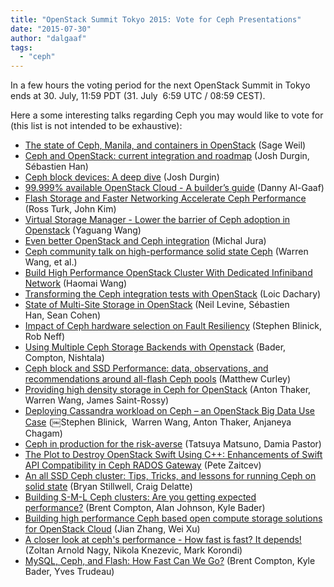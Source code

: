 ```yaml
---
title: "OpenStack Summit Tokyo 2015: Vote for Ceph Presentations"
date: "2015-07-30"
author: "dalgaaf"
tags: 
  - "ceph"
---
```


In a few hours the voting period for the next OpenStack Summit in Tokyo ends at 30. July, 11:59 PDT (31. July  6:59 UTC / 08:59 CEST).

  

Here a some interesting talks regarding Ceph you may would like to vote for (this list is not intended to be exhaustive):

- [The state of Ceph, Manila, and containers in OpenStack](https://www.openstack.org/summit/tokyo-2015/vote-for-speakers/presentation/5303) (Sage Weil)
- [Ceph and OpenStack: current integration and roadmap](https://www.openstack.org/summit/tokyo-2015/vote-for-speakers/presentation/6320) (Josh Durgin, Sébastien Han)
- [Ceph block devices: A deep dive](https://www.openstack.org/summit/tokyo-2015/vote-for-speakers/presentation/6398) (Josh Durgin)
- [99.999% available OpenStack Cloud - A builder’s guide](https://www.openstack.org/summit/tokyo-2015/vote-for-speakers/presentation/4567) (Danny Al-Gaaf)
- [Flash Storage and Faster Networking Accelerate Ceph Performance](https://www.openstack.org/summit/tokyo-2015/vote-for-speakers/presentation/6514) (Ross Turk, John Kim)
- [Virtual Storage Manager - Lower the barrier of Ceph adoption in Openstack](https://www.openstack.org/summit/tokyo-2015/vote-for-speakers/presentation/4156) (Yaguang Wang)
- [Even better OpenStack and Ceph integration](https://www.openstack.org/summit/tokyo-2015/vote-for-speakers/presentation/4661) (Michal Jura)
- [Ceph community talk on high-performance solid state Ceph](https://www.openstack.org/summit/tokyo-2015/vote-for-speakers/presentation/4788) (Warren Wang, et al.)
- [Build High Performance OpenStack Cluster With Dedicated Infiniband Network](https://www.openstack.org/summit/tokyo-2015/vote-for-speakers/presentation/4950) (Haomai Wang)
- [Transforming the Ceph integration tests with OpenStack](https://www.openstack.org/summit/tokyo-2015/vote-for-speakers/presentation/4793) (Loic Dachary)
- [State of Multi-Site Storage in OpenStack](https://www.openstack.org/summit/tokyo-2015/vote-for-speakers/presentation/4209) (Neil Levine, Sébastien Han, Sean Cohen)
- [Impact of Ceph hardware selection on Fault Resiliency](https://www.openstack.org/summit/tokyo-2015/vote-for-speakers/presentation/6512) (Stephen Blinick, Rob Neff)
- [Using Multiple Ceph Storage Backends with Openstack](https://www.openstack.org/summit/tokyo-2015/vote-for-speakers/presentation/6302) (Bader, Compton, Nishtala)
- [Ceph block and SSD Performance: data, observations, and recommendations around all-flash Ceph pools](https://www.openstack.org/summit/tokyo-2015/vote-for-speakers/presentation/6400) (Matthew Curley)
- [Providing high density storage in Ceph for OpenStack](https://www.openstack.org/summit/tokyo-2015/vote-for-speakers/presentation/5938) (Anton Thaker, Warren Wang, James Saint-Rossy)
- [Deploying Cassandra workload on Ceph – an OpenStack Big Data Use Case](https://www.openstack.org/summit/tokyo-2015/vote-for-speakers/presentation/5531) (￼Stephen Blinick,  Warren Wang, Anton Thaker, Anjaneya Chagam)
- [Ceph in production for the risk-averse](https://www.openstack.org/summit/tokyo-2015/vote-for-speakers/presentation/6326) (Tatsuya Matsuno, Damia Pastor)
- [The Plot to Destroy OpenStack Swift Using C++: Enhancements of Swift API Compatibility in Ceph RADOS Gateway](https://www.openstack.org/summit/tokyo-2015/vote-for-speakers/presentation/5281) (Pete Zaitcev)
- [An all SSD Ceph cluster: Tips, Tricks, and lessons for running Ceph on solid state](https://www.openstack.org/summit/tokyo-2015/vote-for-speakers/presentation/5081) (Bryan Stillwell, Craig Delatte)
- [Building S-M-L Ceph clusters: Are you getting expected performance?](https://www.openstack.org/summit/tokyo-2015/vote-for-speakers/presentation/6604) (Brent Compton, Alan Johnson, Kyle Bader)
- [Building high performance Ceph based open compute storage solutions for OpenStack Cloud](https://www.openstack.org/summit/tokyo-2015/vote-for-speakers/presentation/4403) (Jian Zhang, Wei Xu)
- [A closer look at ceph's performance - How fast is fast? It depends!](https://www.openstack.org/summit/tokyo-2015/vote-for-speakers/presentation/4550) (Zoltan Arnold Nagy, Nikola Knezevic, Mark Korondi)
- [MySQL, Ceph, and Flash: How Fast Can We Go?](https://www.openstack.org/summit/tokyo-2015/vote-for-speakers/presentation/6569) (Brent Compton, Kyle Bader, Yves Trudeau)
